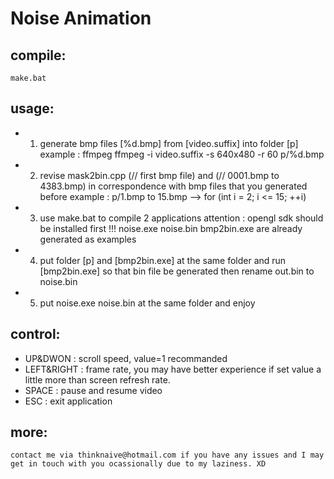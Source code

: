# Noise Animation

## compile:
    make.bat

## usage:
* 1. generate bmp files [%d.bmp] from [video.suffix] into folder [p]
        example : ffmpeg ffmpeg -i video.suffix -s 640x480 -r 60 p/%d.bmp
* 2. revise mask2bin.cpp (// first bmp file) and (// 0001.bmp to 4383.bmp) in correspondence with bmp files that you generated before
        example : p/1.bmp to 15.bmp --> for (int i = 2; i <= 15; ++i)
* 3. use make.bat to compile 2 applications
        attention : opengl sdk should be installed first !!!
        noise.exe noise.bin bmp2bin.exe are already generated as examples
* 4. put folder [p] and [bmp2bin.exe] at the same folder and run [bmp2bin.exe] so that bin file be generated
     then rename out.bin to noise.bin
* 5. put noise.exe noise.bin at the same folder and enjoy

## control:
* UP&DWON     : scroll speed, value=1 recommanded
* LEFT&RIGHT  : frame rate, you may have better experience if set value a little more than screen refresh rate.
* SPACE       : pause and resume video
* ESC         : exit application

## more:
    contact me via thinknaive@hotmail.com if you have any issues and I may get in touch with you ocassionally due to my laziness. XD
